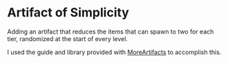 ﻿# Artifact of Simplicity
Adding an artifact that reduces the items that can spawn to two for each tier, randomized at the start of every level.

I used the guide and library provided with [MoreArtifacts](https://thunderstore.io/package/EvanTich/MoreArtifacts/) to accomplish this.